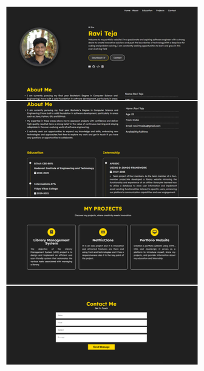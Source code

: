 ![Image 1](files/preview-imgs/image1.png)
![Image 2](files/preview-imgs/image2.png)
![Image 3](files/preview-imgs/image3.png)
![Image 4](files/preview-imgs/image4.png)

